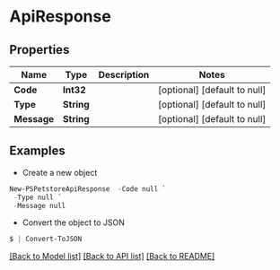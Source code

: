 # ApiResponse
## Properties

Name | Type | Description | Notes
------------ | ------------- | ------------- | -------------
**Code** | **Int32** |  | [optional] [default to null]
**Type** | **String** |  | [optional] [default to null]
**Message** | **String** |  | [optional] [default to null]

## Examples

- Create a new object
```powershell
New-PSPetstoreApiResponse  -Code null `
 -Type null `
 -Message null
```

- Convert the object to JSON
```powershell
$ | Convert-ToJSON
```


[[Back to Model list]](../README.md#documentation-for-models) [[Back to API list]](../README.md#documentation-for-api-endpoints) [[Back to README]](../README.md)

